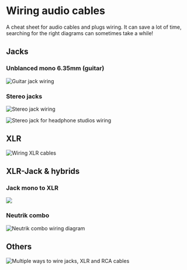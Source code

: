 # Wiring audio cables

A cheat sheet for audio cables and plugs wiring. It can save a lot of time, searching for the right diagrams can sometimes take a while! 

## Jacks

### Unblanced mono 6.35mm (guitar)

![Guitar jack wiring](https://www.emma-music.com/boutique_us/images_produits/ep1700sv_cableconstruction-z.jpg)

### Stereo jacks

![Stereo jack wiring](https://qph.fs.quoracdn.net/main-qimg-7724fdefa373bf776d85badd58cb024e-c)

![Stereo jack for headphone studios wiring](https://schematron.org/image/18-inch-stereo-plug-to-xlr-plug-wiring-diagram-19.jpg)

## XLR

![Wiring XLR cables](https://i.pinimg.com/originals/45/b8/9d/45b89da1c6346307aa8085ef6465a90c.jpg)




## XLR-Jack & hybrids

### Jack mono to XLR

![](https://i.ytimg.com/vi/Q33GvEAIBco/maxresdefault.jpg)

### Neutrik combo

![Neutrik combo wiring diagram](https://i.stack.imgur.com/xBdd8.jpg)

## Others

![Multiple ways to wire jacks, XLR and RCA cables](https://paperclip.rcs.ac.uk/images/8/8e/Audiowiring.jpg)

